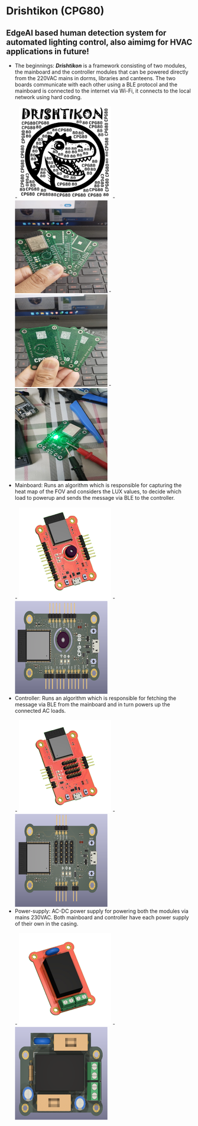 # Drishtikon (CPG80)
## EdgeAI based human detection system for automated lighting control, also aimimg for HVAC applications in future! <br>
 
+ The beginnings: ***Drishtikon*** is a framework consisting of two modules, the mainboard and the controller modules that can be powered directly from the 220VAC mains in dorms, libraries and canteens. The two boards communicate with each other using a BLE protocol and the mainboard is connected to the internet via Wi-Fi, it connects to the local network using hard coding.<br> <br>
  <div>
  - <img src="https://github.com/Debanx3/Drishtikon/blob/main/Documents/cap_logo.png" alt="Drishtikon" width="250" height="250"> 
  - <img src="https://github.com/Debanx3/Drishtikon/blob/main/Documents/picx.jpg" alt="Mainboard PCB" width="250" height="250">
  - <img src="https://github.com/Debanx3/Drishtikon/blob/main/Documents/picy.jpg" alt="Mainboard PCB" width="250" height="250">
  - <img src="https://github.com/Debanx3/Drishtikon/blob/main/Documents/WhatsApp%20Image%202025-10-20%20at%2014.41.27_4e0a38e9.jpg" alt="Mainboard PCB" width="250" height="250">
  </div>
+ Mainboard: Runs an algorithm which is responsible for capturing the heat map of the FOV and considers the LUX values, to decide which load to powerup and sends the message via BLE to the controller.<br> <br>
  <div>
  - <img src="https://github.com/Debanx3/Drishtikon/blob/main/Documents/Mainboard_3D-removebg-preview.png" alt="Drishtikon" width="250" height="250">
  - <img src="https://github.com/Debanx3/Drishtikon/blob/main/Documents/pic9.png" alt="Drishtikon" width="250" height="250">
  </div>
+ Controller:  Runs an algorithm which is responsible for fetching the message via BLE from the mainboard and in turn powers up the connected AC loads.<br> <br>
  <div>
  - <img src="https://github.com/Debanx3/Drishtikon/blob/main/Documents/Controller_3D-removebg-preview.png" width="250" height="250">
  - <img src="https://github.com/Debanx3/Drishtikon/blob/main/Documents/pic8.png" width="250" height="250">
  </div>
+ Power-supply: AC-DC power supply for powering both the modules via mains 230VAC. Both mainboard and controller have each power supply of their own in the casing.<br> <br>
  <div>
  - <img src="https://github.com/Debanx3/Drishtikon/blob/main/Documents/power-removebg-preview.png" width="250" height="250">
  - <img src="https://github.com/Debanx3/Drishtikon/blob/main/Documents/pic12.png" width="250" height="250">
  </div>

